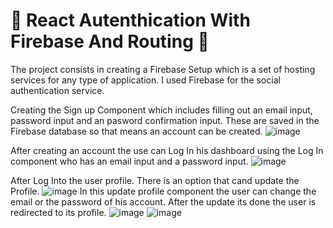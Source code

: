 # :sunflower: React Autenthication With Firebase And Routing :sunflower:

The project consists in creating a Firebase Setup which is a set of hosting services for any type of application. I used Firebase for the social authentication service.

Creating the Sign up Component which includes filling out an email input, password input and an pasword confirmation input. These are saved in the Firebase database so that means an account can be created.
![image](https://user-images.githubusercontent.com/80405885/203812336-7c557305-fca3-41f6-bff8-76060fbc334a.png)

After creating an account the use can Log In his dashboard using the Log In component who has an email input and a password input.
![image](https://user-images.githubusercontent.com/80405885/203812627-4ae9925d-a9df-4e09-864f-80566790efcc.png)

After Log Into the user profile. There is an option that cand update the Profile.
![image](https://user-images.githubusercontent.com/80405885/203812880-f96552d1-dda9-4d76-8e1a-c6dc18855bf0.png)
In this update profile component the user can change the email or the password of his account. After the update its done the user is redirected to its profile.
![image](https://user-images.githubusercontent.com/80405885/203813088-e74a5ee4-654f-4ca3-bb35-88b4fbbd5db7.png)
![image](https://user-images.githubusercontent.com/80405885/203813133-5647db2e-d8d5-4d1e-98f5-858f1c60f31b.png)



